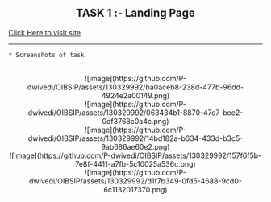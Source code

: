 ## <center> TASK 1 :- Landing Page </center>


[Click Here to visit site](http://127.0.0.1:5500/index.html)

<hr>

```
* Screenshots of task
```
<br>
<center> 
![image](https://github.com/P-dwivedi/OIBSIP/assets/130329992/ba0aceb8-238d-477b-96dd-4924e2a00149.png)
<br>  
![image](https://github.com/P-dwivedi/OIBSIP/assets/130329992/063434b1-8870-47e7-bee2-0df3768c0a4c.png)
<br> 
![image](https://github.com/P-dwivedi/OIBSIP/assets/130329992/14bd182a-b634-433d-b3c5-9ab686ae60e2.png)
<br>
![image](https://github.com/P-dwivedi/OIBSIP/assets/130329992/157f6f5b-7e8f-4411-a7fb-5c10025a536c.png)
<br>
![image](https://github.com/P-dwivedi/OIBSIP/assets/130329992/d1f7b349-0fd5-4688-9cd0-6c1132017370.png)
</center>

